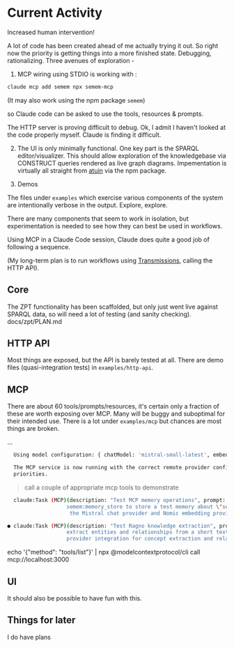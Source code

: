 # Current Activity

Increased human intervention!

A lot of code has been created ahead of me actually trying it out. So right now the priority is getting things into a more finished state. Debugging, rationalizing. Three avenues of exploration -

1. MCP wiring using STDIO is working with :
```sh
claude mcp add semem npx semem-mcp
```
(It may also work using the npm package `semem`)

so Claude code can be asked to use the tools, resources & prompts.

The HTTP server is proving difficult to debug. Ok, I admit I haven't looked at the code properly myself. Claude is finding it difficult.

2. The UI is only minimally functional. One key part is the SPARQL editor/visualizer. This should allow exploration of the knowledgebase via CONSTRUCT queries rendered as live graph diagrams. Impementation is virtually all straight from [atuin](https://github.com/danja/atuin) via the npm package.

3. Demos

The files under `examples` which exercise various components of the system are intentionally verbose in the output. Explore, explore.

There are many components that seem to work in isolation, but experimentation is needed to see how they can best be used in workflows. 

Using MCP in a Claude Code session, Claude does quite a good job of following a sequence.

(My long-term plan is to run workflows using [Transmissions](https://github.com/danja/transmissions), calling the HTTP API).

## Core

The ZPT functionality has been scaffolded, but only just went live against SPARQL data, so will need a lot of testing (and sanity checking).
docs/zpt/PLAN.md

## HTTP API

Most things are exposed, but the API is barely tested at all. There are demo files (quasi-integration tests) in `examples/http-api`.

## MCP

There are about 60 tools/prompts/resources, it's certain only a fraction of these are worth exposing over MCP. Many will be buggy and suboptimal for their intended use. There is a lot under `examples/mcp` but chances are most things are broken.

...
```sh
  Using model configuration: { chatModel: 'mistral-small-latest', embeddingModel: 'nomic-embed-text-v1.5' }

  The MCP service is now running with the correct remote provider configuration - Mistral for chat operations and Nomic for embeddings, exactly as specified in your config.json
  priorities.
```
> call a couple of appropriate mcp tools to demonstrate
```sh
  claude:Task (MCP)(description: "Test MCP memory operations", prompt: "Use the semem MCP tools to demonstrate the memory system working with remote providers. First use
                   semem:memory_store to store a test memory about \"semantic web technologies and RDF\", then use semem:memory_search to find related memories. This will verify that both
                    the Mistral chat provider and Nomic embedding provider are working correctly through the MCP interface.")

● claude:Task (MCP)(description: "Test Ragno knowledge extraction", prompt: "Use the semem MCP ragno tools to demonstrate knowledge graph functionality. Use ragno:decompose_corpus to
                   extract entities and relationships from a short text about \"Machine learning algorithms use mathematical models to identify patterns in data.\" This will test the LLM
                   provider integration for concept extraction and relationship identification.")
```

  echo '{"method": "tools/list"}' | npx @modelcontextprotocol/cli call mcp://localhost:3000
  
## UI

It should also be possible to have fun with this.

## Things for later

I do have plans